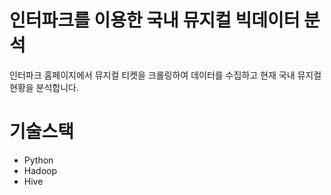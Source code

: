 # 인터파크를 이용한 국내 뮤지컬 빅데이터 분석
인터파크 홈페이지에서 뮤지컬 티켓을 크롤링하여 데이터를 수집하고 현재 국내 뮤지컬 현황을 분석합니다.

# 기술스택
- Python
- Hadoop
- Hive
